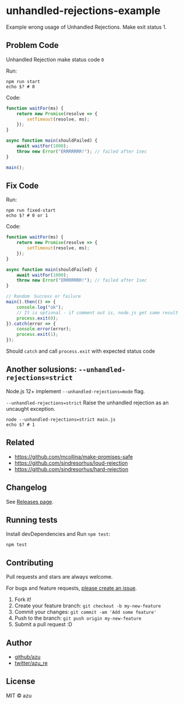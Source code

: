 # unhandled-rejections-example

Example wrong usage of Unhandled Rejections. Make exit status 1.

## Problem Code

Unhandled Rejection make status code `0` 

Run:

```
npm run start
echo $? # 0
```

Code:

```js
function waitFor(ms) {
    return new Promise(resolve => {
        setTimeout(resolve, ms);
    });
}

async function main(shouldFailed) {
    await waitFor(1000);
    throw new Error("ERRRRRRR!"); // failed after 1sec
}

main();
```

## Fix Code

Run:

```
npm run fixed-start
echo $? # 0 or 1
```

Code:

```js
function waitFor(ms) {
    return new Promise(resolve => {
        setTimeout(resolve, ms);
    });
}

async function main(shouldFailed) {
    await waitFor(1000);
    throw new Error("ERRRRRRR!"); // failed after 1sec
}

// Random　Success or failure
main().then(() => {
    console.log("ok");
    // It is optional - if comment out is, node.js get same result
    process.exit(0); 
}).catch(error => {
    console.error(error);
    process.exit(1);
});
```

Should `catch` and call `process.exit` with expected status code

## Another solusions: `--unhandled-rejections=strict`

Node.js 12+ implement `--unhandled-rejections=mode` flag.

`--unhandled-rejections=strict` Raise the unhandled rejection as an uncaught exception.

```
node --unhandled-rejections=strict main.js
echo $? # 1
```

## Related

- https://github.com/mcollina/make-promises-safe
- https://github.com/sindresorhus/loud-rejection
- https://github.com/sindresorhus/hard-rejection

## Changelog

See [Releases page](https://github.com/azu/unhandled-rejections-example/releases).

## Running tests

Install devDependencies and Run `npm test`:

    npm test

## Contributing

Pull requests and stars are always welcome.

For bugs and feature requests, [please create an issue](https://github.com/azu/unhandled-rejections-example/issues).

1. Fork it!
2. Create your feature branch: `git checkout -b my-new-feature`
3. Commit your changes: `git commit -am 'Add some feature'`
4. Push to the branch: `git push origin my-new-feature`
5. Submit a pull request :D

## Author

- [github/azu](https://github.com/azu)
- [twitter/azu_re](https://twitter.com/azu_re)

## License

MIT © azu
